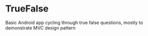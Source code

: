 # TrueFalse

Basic Android app cycling through true false questions, mostly to demonstrate MVC design pattern

